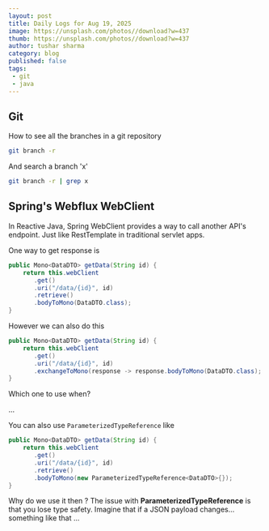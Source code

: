 ```yaml
---
layout: post
title: Daily Logs for Aug 19, 2025
image: https://unsplash.com/photos//download?w=437
thumb: https://unsplash.com/photos//download?w=437
author: tushar sharma
category: blog
published: false
tags:
 - git
 - java
---
```


## Git

How to see all the branches in a git repository

```bash 
git branch -r
```

And search a branch 'x'

```bash 
git branch -r | grep x 
```

## Spring's Webflux WebClient

In Reactive Java, Spring WebClient provides a way to call another API's endpoint. Just like RestTemplate in traditional servlet apps.

One way to get response is 

```java
public Mono<DataDTO> getData(String id) {
    return this.webClient
       .get()
       .uri("/data/{id}", id)
       .retrieve()
       .bodyToMono(DataDTO.class);
}

```

However we can also do this 

```java
public Mono<DataDTO> getData(String id) {
    return this.webClient
       .get()
       .uri("/data/{id}", id)
       .exchangeToMono(response -> response.bodyToMono(DataDTO.class);
}
```

Which one to use when?

...

You can also use `ParameterizedTypeReference` like 



```java
public Mono<DataDTO> getData(String id) {
    return this.webClient
       .get()
       .uri("/data/{id}", id)
       .retrieve()
       .bodyToMono(new ParameterizedTypeReference<DataDTO>{});
}
```

Why do we use it then ? The issue with **ParameterizedTypeReference** is that you lose type safety. Imagine that if a JSON payload changes... something like that ...
